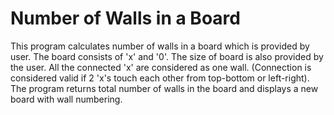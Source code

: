 # Number of Walls in a Board

This program calculates number of walls in a board which is provided by user. The board consists of 'x' and '0'. The size of board is also provided by the user. All the connected 'x' are considered as one wall. (Connection is considered valid if 2 'x's touch each other from top-bottom or left-right). The program returns total number of walls in the board and displays a new board with wall numbering.


